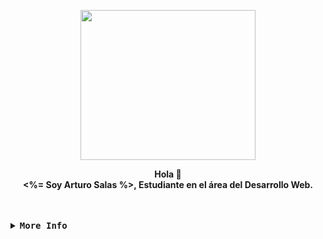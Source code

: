 <div align="justify">

<!-- Profile -->
<p align="center">
<img src="https://i.giphy.com/media/bGgsc5mWoryfgKBx1u/giphy.webp" width="280" height="240" />
 <p/>


  <p align="center">
            <b>
                Hola 👋
                <br>
                <%= Soy Arturo Salas %>, Estudiante en el área del Desarrollo Web.
              <br>
            </b>
      <br>
  </p>

<br>
<!-- Contact Me -->
<details>
<summary><samp><b>More Info</b></samp></summary>

<h2></h2><br>

<!-- Contact Me -->
<p align=center>
  <b>
        <i class="fas fa-envelope"></i>
        Escribe me: [<a href="mailto:arturosalasmg@gmail.com">e-mail</a>]
    &nbsp&nbsp&nbsp&nbsp&nbsp&nbsp&nbsp&nbsp&nbsp&nbsp&nbsp&nbsp
        <!--<i class="fab fa-linkedin"></i>
        You can see in [<a href="#">LinkedIn</a>]-->
  </b>
  </p>

<h2></h2><br>

</details>
</div>

